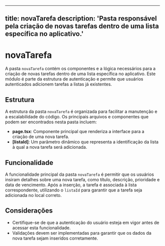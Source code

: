 
---
title: novaTarefa
description: 'Pasta responsável pela criação de novas tarefas dentro de uma lista específica no aplicativo.'
---

# novaTarefa

A pasta `novaTarefa` contém os componentes e a lógica necessários para a criação de novas tarefas dentro de uma lista específica no aplicativo. Este módulo é parte da estrutura de autenticação e permite que usuários autenticados adicionem tarefas a listas já existentes.

## Estrutura

A estrutura da pasta `novaTarefa` é organizada para facilitar a manutenção e a escalabilidade do código. Os principais arquivos e componentes que podem ser encontrados nesta pasta incluem:

- **page.tsx**: Componente principal que renderiza a interface para a criação de uma nova tarefa.
- **[listaId]**: Um parâmetro dinâmico que representa a identificação da lista à qual a nova tarefa será adicionada.

## Funcionalidade

A funcionalidade principal da pasta `novaTarefa` é permitir que os usuários insiram detalhes sobre uma nova tarefa, como título, descrição, prioridade e data de vencimento. Após a inserção, a tarefa é associada à lista correspondente, utilizando o `listaId` para garantir que a tarefa seja adicionada no local correto.

## Considerações

- Certifique-se de que a autenticação do usuário esteja em vigor antes de acessar esta funcionalidade.
- Validações devem ser implementadas para garantir que os dados da nova tarefa sejam inseridos corretamente.
